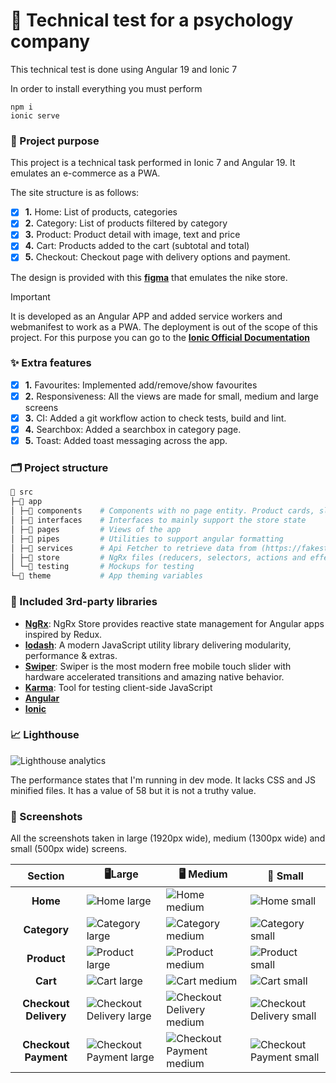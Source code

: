 <h1>🧠 Technical test for a psychology company</h1>

This technical test is done using Angular 19 and Ionic 7

In order to install everything you must perform

```
npm i
ionic serve
```

### 🎯 Project purpose

This project is a technical task performed in Ionic 7 and Angular 19. It emulates an e-commerce as a PWA.

The site structure is as follows:

- [x] **1.** Home: List of products, categories
- [x] **2.** Category: List of products filtered by category
- [x] **3.** Product: Product detail with image, text and price
- [x] **4.** Cart: Products added to the cart (subtotal and total)
- [x] **5.** Checkout: Checkout page with delivery options and payment.

The design is provided with this **[figma](https://www.figma.com/community/file/1235719100191160651)** that emulates the nike store.

> [!important]
> It is developed as an Angular APP and added service workers and webmanifest to work as a PWA. The deployment is out of the scope of this project. For this purpose you can go to the **[Ionic Official Documentation](https://ionicframework.com/docs/angular/pwa)**

### ✨ Extra features

- [x] **1.** Favourites: Implemented add/remove/show favourites
- [x] **2.** Responsiveness: All the views are made for small, medium and large screens
- [x] **3.** CI: Added a git workflow action to check tests, build and lint.
- [x] **4.** Searchbox: Added a searchbox in category page.
- [x] **5.** Toast: Added toast messaging across the app.

### 🗂️ Project structure

```sh
📁 src
├─📁 app
│ ├─📁 components    # Components with no page entity. Product cards, sliders and styled elements.
│ ├─📁 interfaces    # Interfaces to mainly support the store state
│ ├─📁 pages         # Views of the app
│ ├─📁 pipes         # Utilities to support angular formatting
│ ├─📁 services      # Api Fetcher to retrieve data from (https://fakestoreapi.com/)
│ ├─📁 store         # NgRx files (reducers, selectors, actions and effects) to manage the app state
│ └─📁 testing       # Mockups for testing
└─📁 theme           # App theming variables
```

### 🧩 Included 3rd-party libraries

- **[NgRx](https://ngrx.io/)**: NgRx Store provides reactive state management for Angular apps inspired by Redux.
- **[lodash](https://lodash.com/)**: A modern JavaScript utility library delivering modularity, performance & extras.
- **[Swiper](https://swiperjs.com/)**: Swiper is the most modern free mobile touch slider with hardware accelerated transitions and amazing native behavior.
- **[Karma](https://karma-runner.github.io/latest/index.html)**: Tool for testing client-side JavaScript
- **[Angular](https://angular.dev/)**
- **[Ionic](https://ionicframework.com/)**

### 📈 Lighthouse

![Lighthouse analytics](https://github.com/user-attachments/assets/f6403d0c-4a94-4ffa-b47f-38b8559ef784)

The performance states that I'm running in dev mode. It lacks CSS and JS minified files. It has a value of 58 but it is not a truthy value.

### 📸 Screenshots

All the screenshots taken in large (1920px wide), medium (1300px wide) and small (500px wide) screens.

|  **Section**  | 🖥️**Large** | 🖥️ **Medium**  | 📱 **Small**   |
| :-----------: | ----------- | -------------- | --------------- |
|       **Home**        | ![Home large](https://github.com/user-attachments/assets/5e1ff690-e8f0-4d59-a2ec-1f9b9489c8a7)  | ![Home medium](https://github.com/user-attachments/assets/6746eb96-b58c-41ad-8fe8-a74317d770ba)  | ![Home small](https://github.com/user-attachments/assets/595ae7dd-e1e7-4b70-9f46-3c582e7a4a7a)  |
|     **Category**      | ![Category large](https://github.com/user-attachments/assets/614901d5-8e17-4a72-87ae-36e31b382f74)          | ![Category medium](https://github.com/user-attachments/assets/bfb7b85a-017c-4c53-8c8a-30e8adfcaedd)          | ![Category small](https://github.com/user-attachments/assets/d4c8f52f-b0ed-453a-a8b0-d03c2071ecca)          |
|      **Product**      | ![Product large](https://github.com/user-attachments/assets/ae88cbf1-9bc4-43e0-9f22-6241c637eb76)           | ![Product medium](https://github.com/user-attachments/assets/06edcda0-32ab-4f76-bb94-98123b34a046)           | ![Product small](https://github.com/user-attachments/assets/075826c8-a31c-460e-88bd-ff9a5fa9af17)           |
|       **Cart**        | ![Cart large](https://github.com/user-attachments/assets/cfdccbb5-1965-4bf1-b627-f612b6ef549d)              | ![Cart medium](https://github.com/user-attachments/assets/dd7b3498-a2a3-410d-b26c-53bf4787d87e)              | ![Cart small](https://github.com/user-attachments/assets/8e8a3559-df5e-41e2-8bf6-b051d44f2264)              |
| **Checkout Delivery** | ![Checkout Delivery large](https://github.com/user-attachments/assets/94ebce98-67b7-45af-9b8e-b97c0966e2e6) | ![Checkout Delivery medium](https://github.com/user-attachments/assets/53772384-151b-4713-ab94-8ccb4584f85f) | ![Checkout Delivery small](https://github.com/user-attachments/assets/28fb296b-deeb-4ef5-becf-84646c08f379) |
| **Checkout Payment**  | ![Checkout Payment large](https://github.com/user-attachments/assets/cdff67c1-ec2b-4c16-ad66-1a15e3ce45c2)  | ![Checkout Payment medium](https://github.com/user-attachments/assets/d4e27393-5308-4540-9ff8-dc98e64403a0)  | ![Checkout Payment small](https://github.com/user-attachments/assets/e17cfe28-7dde-495d-8584-1ca6a804530e)  |
